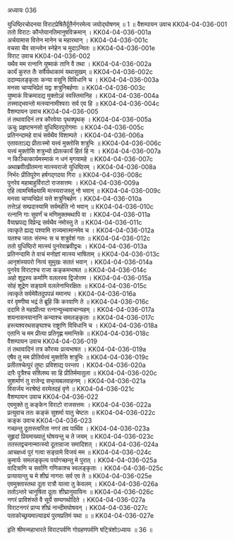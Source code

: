 अध्यायः 036

युधिष्ठिरचोदनया विराटप्रेषितैर्दूतैर्नगरमेत्य जयोद्घोषणम् ॥ 1 ॥
वैशम्पायन उवाच 	KK04-04-036-001  
ततो विराटः कौन्तेयानतिमानुषविक्रमान् ।	KK04-04-036-001a  
अर्चयामास वित्तेन मानेन च महारथान् ।	KK04-04-036-001c  
वचसा चैव सान्त्वेन स्नेहेन च मुदाऽन्वितः ॥ 	KK04-04-036-001e  
विराट उवाच 	KK04-04-036-002  
यथैव मम रत्नानि युष्माकं तानि वै तथा ।	KK04-04-036-002a  
कार्यं कुरुत तैः सर्वैर्यथाकामं यथासुखम् ॥	KK04-04-036-002c  
ददाम्यलङ्कृताः कन्या वसूनि विविधानि च ।	KK04-04-036-003a  
मनसा चाप्यभिप्रेतं यद्वः शत्रुनिबर्हणाः ॥ 	KK04-04-036-003c  
युष्माकं विक्रमादद्य मुक्तोऽहं स्वस्तिमानिह ।	KK04-04-036-004a  
तस्माद्भवन्तो मत्स्यानामीश्वराः सर्व एव हि ॥ 	KK04-04-036-004c  
वैशम्पायन उवाच 	KK04-04-036-005  
तं तथावादिनं तत्र कौरवेयाः पृथक्पृथक् ।	KK04-04-036-005a  
ऊचुः प्रहृष्टमनसो युधिष्ठिरपुरोगमाः ॥ 	KK04-04-036-005c  
प्रतिनन्दामहे वाचं सर्वथैव विशाम्पते ।	KK04-04-036-006a  
एतावताऽद्य प्रीताःस्मो यत्त्वं मुक्तोसि शत्रुभिः ॥	KK04-04-036-006c  
यत्त्वं मुक्तोसि शत्रुभ्यो ह्येतत्कार्यं हितं हि नः ।	KK04-04-036-007a  
न किञ्चित्कार्यमस्माकं न धनं मृगयामहे ॥ 	KK04-04-036-007c  
अथाब्रवीत्प्रीतमना मात्स्यराजो युधिष्ठिरम् ।	KK04-04-036-008a  
निर्भरः प्रीतिपूरेण हर्षगद्गदया गिरा ॥ 	KK04-04-036-008c  
पुनरेव महाबाहुर्विराटो राजसत्तमः ।	KK04-04-036-009a  
एहि त्वामभिषेक्ष्यामि मत्स्यराजस्तु नो भवान् ॥ 	KK04-04-036-009c  
मनसा चाप्यभिप्रेतं यत्ते शत्रुनिबर्हण ।	KK04-04-036-010a  
तत्तेऽहं सम्प्रदास्यामि सर्वमर्हति नो भवान् ॥ 	KK04-04-036-010c  
रत्नानि गाः सुवर्णं च मणिमुक्तमथापि वा ।	KK04-04-036-011a  
वैयाघ्रपद्य विप्रेन्द्र सर्वथैव नमोस्तु ते ॥ 	KK04-04-036-011c  
त्वत्कृते ह्यद्य पश्यामि राज्यमात्मानमेव च ।	KK04-04-036-012a  
यतश्च जातः संरम्भः स च शत्रुर्वशं गतः ॥ 	KK04-04-036-012c  
ततो युधिष्ठिरो मात्स्यं पुनरेवाब्रवीद्वचः ।	KK04-04-036-013a  
प्रतिनन्दामि ते वाचं मनोज्ञां मात्स्य भाषिताम् ॥ 	KK04-04-036-013c  
आनृशंस्यपरो नित्यं सुमुखः सततं भवान् ।	KK04-04-036-014a  
पुनरेव विराटश्च राजा कङ्कमभाषत ॥ 	KK04-04-036-014c  
अहो शूद्रस्य कर्माणि वललस्य द्विजोत्तम ।	KK04-04-036-015a  
सोहं शूद्रेण सङ्ग्रामे वललेनाभिरक्षितः ॥	KK04-04-036-015c  
त्वत्कृते सर्वमेवैतदुपपन्नं ममानघ ।	KK04-04-036-016a  
वरं वृष्णीष्व भद्रं ते ब्रूहि किं करवाणि ते ॥ 	KK04-04-036-016c  
ददामि ते महाप्रीत्या रत्नान्युच्चावचान्यहम् ।	KK04-04-036-017a  
शयनासनयानानि कन्याश्च समलङ्कृताः ॥ 	KK04-04-036-017c  
हस्त्यश्वरथसङ्घाश्च राष्ट्राणि विविधानि च ।	KK04-04-036-018a  
एतानि च मम प्रीत्या प्रतिगृह्ण ममान्तिके ॥ 	KK04-04-036-018c  
वैशम्पायन उवाच 	KK04-04-036-019  
तं तथावादिनं तत्र कौरव्यः प्रत्यभाषत ।	KK04-04-036-019a  
एषैव तु मम प्रीतिर्यत्त्वं मुक्तोसि शत्रुभिः ॥ 	KK04-04-036-019c  
प्रतीतश्चेत्पुरं तुष्टः प्रविशाद्य परन्तप ।	KK04-04-036-020a  
दारैः पुत्रैश्च संश्लिष्य सा हि प्रीतिर्ममातुला ॥ 	KK04-04-036-020c  
सुशर्माणं तु राजेन्द्र सभृत्यबलवाहनम् ।	KK04-04-036-021a  
विसर्जय नरश्रेष्ठं वरमेतदहं वृणे ॥ 	KK04-04-036-021c  
वैशम्पायन उवाच 	KK04-04-036-022  
एवमुक्ते तु कङ्केन विराटो राजसत्तमः ।	KK04-04-036-022a  
प्रत्युवाच ततः कङ्कं सुशर्मा यातु चेष्टतः ॥ 	KK04-04-036-022c  
कङ्क उवाच 	KK04-04-036-023  
गच्छन्तु दूतास्त्वरिता नगरं तव पार्थिव ।	KK04-04-036-023a  
सुहृदां प्रियमाख्यातुं घोषयन्तु च ते जयम् ॥ 	KK04-04-036-023c  
ततस्तद्वचनान्मात्स्यो दूतान्राजा समादिशत् ।	KK04-04-036-024a  
आचक्षध्वं पुरं गत्वा सङ्ग्रामे विजयं मम ॥ 	KK04-04-036-024c  
कुमार्यः समलङ्कृत्य पर्यागच्छन्तु मे पुरात् ।	KK04-04-036-025a  
वादित्राणि च सर्वाणि गणिकाश्च स्वलङ्कृताः ।	KK04-04-036-025c  
प्रत्यायान्तु च मे शीघ्रं नागराः सर्व एव ते ॥	KK04-04-036-025e  
एवमुक्तास्तथा दूता रात्रौ यात्वा तु केवलम् ।	KK04-04-036-026a  
ततोऽन्तरे चानुषिता दूताः शीघ्रानुयायिनः ॥ 	KK04-04-036-026c  
नगरं प्राविशंस्ते वै सूर्ये सम्यगथोदिते ।	KK04-04-036-027a  
विराटनगरं प्राप्य शीघ्रं नान्दीमघोषयन् ।	KK04-04-036-027c  
पताकोच्छ्रयमाल्याढ्यं पुरमप्रतिमं यथा ॥ ॥	KK04-04-036-027e  

इति श्रीमन्महाभारते विराटपर्वणि गोग्रहणपर्वणि षट्त्रिंशोऽध्यायः ॥ 36 ॥
